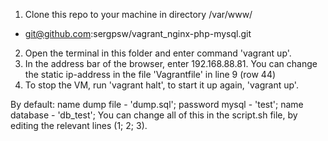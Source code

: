 1. Clone this repo to your machine in directory /var/www/
 - git@github.com:sergpsw/vagrant_nginx-php-mysql.git
2. Open the terminal in this folder and enter command 'vagrant up'.
3. In the address bar of the browser, enter 192.168.88.81. You can change the static ip-address in the file 'Vagrantfile' in line 9 (row 44)
4. To stop the VM, run 'vagrant halt', to start it up again, 'vagrant up'.

By default:
name dump file - 'dump.sql';
password mysql - 'test';
name database - 'db_test';
You can change all of this in the script.sh file, by editing the relevant lines (1; 2; 3).
